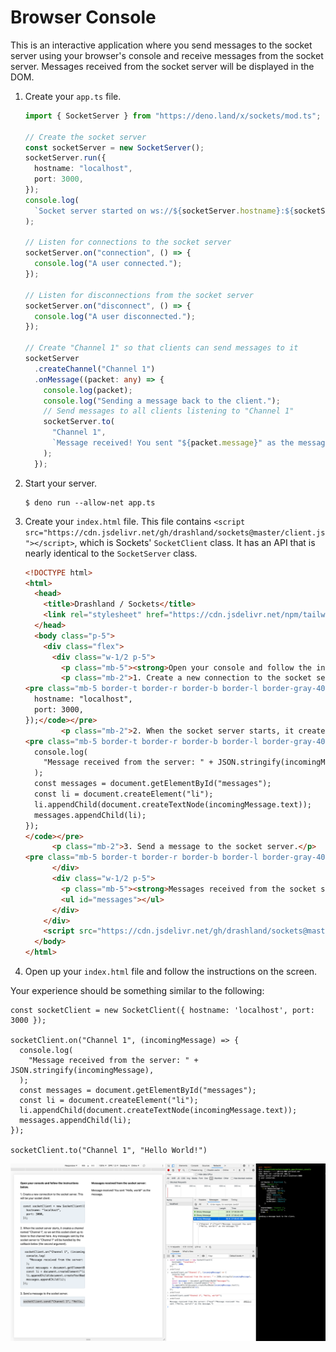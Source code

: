# Browser Console

This is an interactive application where you send messages to the socket server using your browser's console and receive messages from the socket server. Messages received from the socket server will be displayed in the DOM.

1. Create your `app.ts` file.

    ```typescript
    import { SocketServer } from "https://deno.land/x/sockets/mod.ts";

    // Create the socket server
    const socketServer = new SocketServer();
    socketServer.run({
      hostname: "localhost",
      port: 3000,
    });
    console.log(
      `Socket server started on ws://${socketServer.hostname}:${socketServer.port}`,
    );

    // Listen for connections to the socket server
    socketServer.on("connection", () => {
      console.log("A user connected.");
    });

    // Listen for disconnections from the socket server
    socketServer.on("disconnect", () => {
      console.log("A user disconnected.");
    });

    // Create "Channel 1" so that clients can send messages to it
    socketServer
      .createChannel("Channel 1")
      .onMessage((packet: any) => {
        console.log(packet);
        console.log("Sending a message back to the client.");
        // Send messages to all clients listening to "Channel 1"
        socketServer.to(
          "Channel 1",
          `Message received! You sent "${packet.message}" as the message.`,
        );
      });
    ```

2. Start your server.

    ```
    $ deno run --allow-net app.ts
    ```

3. Create your `index.html` file. This file contains `<script src="https://cdn.jsdelivr.net/gh/drashland/sockets@master/client.js"></script>`, which is Sockets' `SocketClient` class. It has an API that is nearly identical to the `SocketServer` class.

    ```html
    <!DOCTYPE html>
    <html>
      <head>
        <title>Drashland / Sockets</title>
        <link rel="stylesheet" href="https://cdn.jsdelivr.net/npm/tailwindcss/dist/tailwind.min.css">
      </head>
      <body class="p-5">
        <div class="flex">
          <div class="w-1/2 p-5">
            <p class="mb-5"><strong>Open your console and follow the instructions below.</strong></p>
            <p class="mb-2">1. Create a new connection to the socket server. This will be your socket client.</p>
    <pre class="mb-5 border-t border-r border-b border-l border-gray-400 rounded-b p-4 overflow-auto bg-gray-200"><code>const socketClient = new SocketClient({
      hostname: "localhost",
      port: 3000,
    });</code></pre>
            <p class="mb-2">2. When the socket server starts, it creates a channel named "Channel 1", so we set this socket client up to listen to that channel here. Any messages sent by the socket server to "Channel 1" will be handled by the callback below (the second argument).</p>
    <pre class="mb-5 border-t border-r border-b border-l border-gray-400 rounded-b p-4 overflow-auto bg-gray-200"><code> socketClient.on("Channel 1", (incomingMessage) => {
      console.log(
        "Message received from the server: " + JSON.stringify(incomingMessage),
      );
      const messages = document.getElementById("messages");
      const li = document.createElement("li");
      li.appendChild(document.createTextNode(incomingMessage.text));
      messages.appendChild(li);
    });
    </code></pre>
          <p class="mb-2">3. Send a message to the socket server.</p>
    <pre class="mb-5 border-t border-r border-b border-l border-gray-400 rounded-b p-4 overflow-auto bg-gray-200"><code>socketClient.to("Channel 1", "Hello, world!");</code></pre>
          </div>
          <div class="w-1/2 p-5">
            <p class="mb-5"><strong>Messages received from the socket server:</strong></p>
            <ul id="messages"></ul>
          </div>
        </div>
        <script src="https://cdn.jsdelivr.net/gh/drashland/sockets@master/client.js"></script>
      </body>
    </html>
    ```

4. Open up your `index.html` file and follow the instructions on the screen.

Your experience should be something similar to the following:

```
const socketClient = new SocketClient({ hostname: 'localhost', port: 3000 });

socketClient.on("Channel 1", (incomingMessage) => {
  console.log(
    "Message received from the server: " + JSON.stringify(incomingMessage),
  );
  const messages = document.getElementById("messages");
  const li = document.createElement("li");
  li.appendChild(document.createTextNode(incomingMessage.text));
  messages.appendChild(li);
});

socketClient.to("Channel 1", "Hello World!")

```

![Screenshot](./screenshot.png)

